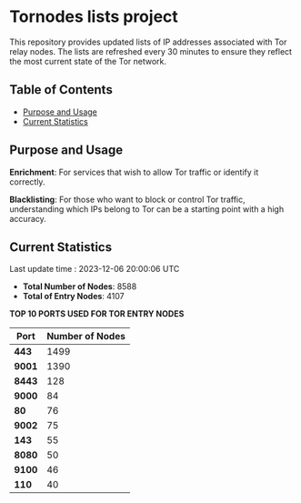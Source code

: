 # Tornodes lists project

This repository provides updated lists of IP addresses associated with Tor relay nodes. The lists are refreshed every 30 minutes to ensure they reflect the most current state of the Tor network.

## Table of Contents

- [Purpose and Usage](#purpose-and-usage)
- [Current Statistics](#current-statistics)


## Purpose and Usage

**Enrichment**: For services that wish to allow Tor traffic or identify it correctly.

**Blacklisting**: For those who want to block or control Tor traffic, understanding which IPs belong to Tor can be a starting point with a high accuracy.

## Current Statistics

Last update time : 2023-12-06 20:00:06 UTC

- **Total Number of Nodes**: 8588
- **Total of Entry Nodes**: 4107

**TOP 10 PORTS USED FOR TOR ENTRY NODES**

| **Port** | **Number of Nodes** |
|------|-----------------|
| **443**   | 1499  |
| **9001**   | 1390  |
| **8443**   | 128  |
| **9000**   | 84  |
| **80**   | 76  |
| **9002**   | 75  |
| **143**   | 55  |
| **8080**   | 50  |
| **9100**   | 46  |
| **110**   | 40  |

